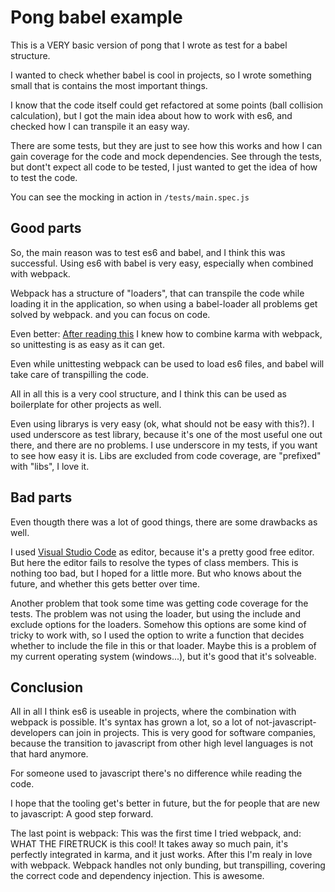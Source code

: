 # Pong babel example #

This is a VERY basic version of pong that I wrote as test for a babel structure.

I wanted to check whether babel is cool in projects, so I wrote something small that is contains the most
important things.

I know that the code itself could get refactored at some points (ball collision calculation), but I got the
main idea about how to work with es6, and checked how I can transpile it an easy way.

There are some tests, but they are just to see how this works and how I can gain coverage for the code and
mock dependencies. See through the tests, but dont't expect all code to be tested, I just wanted to get the
idea of how to test the code.

You can see the mocking in action in `/tests/main.spec.js`

## Good parts ##

So, the main reason was to test es6 and babel, and I think this was successful. Using es6 with babel is very
easy, especially when combined with webpack.

Webpack has a structure of "loaders", that can transpile the code while loading it in the application, so
when using a babel-loader all problems get solved by webpack. and you can focus on code.

Even better: [After reading this](https://www.codementor.io/reactjs/tutorial/test-reactjs-components-karma-webpack)
I knew how to combine karma with webpack, so unittesting is as easy as it can get.

Even while unittesting webpack can be used to load es6 files, and babel will take care of transpilling
the code.

All in all this is a very cool structure, and I think this can be used as boilerplate for other projects
as well.

Even using librarys is very easy (ok, what should not be easy with this?). I used underscore as test library,
because it's one of the most useful one out there, and there are no problems. I use underscore in my tests,
if you want to see how easy it is. Libs are excluded from code coverage, are "prefixed" with "libs", I love
it.

## Bad parts ##

Even thougth there was a lot of good things, there are some drawbacks as well.

I used [Visual Studio Code](https://code.visualstudio.com/) as editor, because it's a pretty good
free editor. But here the editor fails to resolve the types of class members. This is nothing too
bad, but I hoped for a little more. But who knows about the future, and whether this gets better over
time.

Another problem that took some time was getting code coverage for the tests. The problem was not
using the loader, but using the include and exclude options for the loaders. Somehow this options
are some kind of tricky to work with, so I used the option to write a function that decides whether
to include the file in this or that loader. Maybe this is a problem of my current operating system
(windows...), but it's good that it's solveable.

## Conclusion ##

All in all I think es6 is useable in projects, where the combination with webpack is possible.
It's syntax has grown a lot, so a lot of not-javascript-developers can join in projects. This
is very good for software companies, because the transition to javascript from other high level
languages is not that hard anymore.

For someone used to javascript there's no difference while reading the code.

I hope that the tooling get's better in future, but the for people that are new to javascript: A
good step forward.

The last point is webpack: This was the first time I tried webpack, and: WHAT THE FIRETRUCK is this
cool! It takes away so much pain, it's perfectly integrated in karma, and it just works. After this
I'm realy in love with webpack. Webpack handles not only bunding, but transpilling, covering the
correct code and dependency injection. This is awesome.